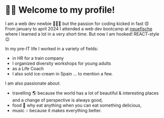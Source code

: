 # 👋🏻 Welcome to my profile!

I am a web dev newbie 👩🏻‍💻 but the passion for coding kicked in fast 😍
From january to april 2024 I attended a web dev bootcamp at [neuefische](https://github.com/neuefische) where I learned a lot in a very short time.
But now I am hooked! REACT-style 😉

In my pre-IT life I worked in a variety of fields: 
- in HR for a train company
- I organized diversity workshops for young adults
- as a Life Coach
- I also sold ice-cream in Spain
... to mention a few.

I am also passionate about:
- travelling 🌎 because the world has a lot of beautiful & interesting places and a change of perspective is always good,
- food 🥗 why eat anything when you can eat something delicious,
- music 🎶 because it makes everything better.
